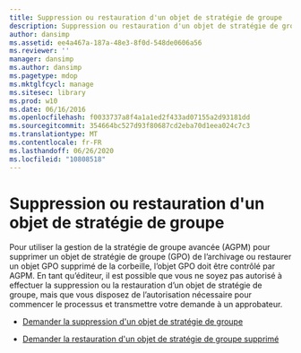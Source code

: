 ```yaml
---
title: Suppression ou restauration d'un objet de stratégie de groupe
description: Suppression ou restauration d'un objet de stratégie de groupe
author: dansimp
ms.assetid: ee4a467a-187a-48e3-8f0d-548de0606a56
ms.reviewer: ''
manager: dansimp
ms.author: dansimp
ms.pagetype: mdop
ms.mktglfcycl: manage
ms.sitesec: library
ms.prod: w10
ms.date: 06/16/2016
ms.openlocfilehash: f0033737a8f4a1a1ed2f433ad07155a2d93181dd
ms.sourcegitcommit: 354664bc527d93f80687cd2eba70d1eea024c7c3
ms.translationtype: MT
ms.contentlocale: fr-FR
ms.lasthandoff: 06/26/2020
ms.locfileid: "10808518"
---
```

# Suppression ou restauration d'un objet de stratégie de groupe


Pour utiliser la gestion de la stratégie de groupe avancée (AGPM) pour supprimer un objet de stratégie de groupe (GPO) de l’archivage ou restaurer un objet GPO supprimé de la corbeille, l’objet GPO doit être contrôlé par AGPM. En tant qu’éditeur, il est possible que vous ne soyez pas autorisé à effectuer la suppression ou la restauration d’un objet de stratégie de groupe, mais que vous disposez de l’autorisation nécessaire pour commencer le processus et transmettre votre demande à un approbateur.

-   [Demander la suppression d'un objet de stratégie de groupe](request-deletion-of-a-gpo-agpm30ops.md)

-   [Demander la restauration d'un objet de stratégie de groupe supprimé](request-restoration-of-a-deleted-gpo-agpm30ops.md)

 

 





